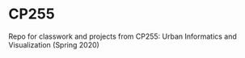 # CP255
Repo for classwork and projects from CP255: Urban Informatics and Visualization (Spring 2020)
